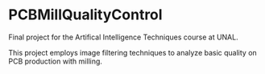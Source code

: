 # PCBMillQualityControl
Final project for the Artifical Intelligence Techniques course at UNAL.

This project employs image filtering techniques to analyze basic quality on PCB production with milling.
